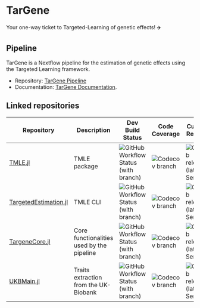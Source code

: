 # TarGene

Your one-way ticket to Targeted-Learning of genetic effects! ✈️

## Pipeline

TarGene is a Nextflow pipeline for the estimation of genetic effects using the Targeted Learning framework. 

- Repository: [TarGene Pipeline](https://github.com/TARGENE/targene-pipeline) 
- Documentation: [TarGene Documentation](https://targene.github.io/targene-pipeline/stable/).

## Linked repositories

| **Repository**   | **Description**  | **Dev Build Status**   | **Code Coverage**  | **Current Release**  |
|------------------|------------------|--------------------|--------------------|--------------------|
| [TMLE.jl](https://github.com/TARGENE/TMLE.jl) | TMLE package | ![GitHub Workflow Status (with branch)](https://img.shields.io/github/actions/workflow/status/TARGENE/TMLE.jl/CI.yml?branch=main) | ![Codecov branch](https://img.shields.io/codecov/c/github/TARGENE/TMLE.jl/main) | ![GitHub release (latest SemVer)](https://img.shields.io/github/v/release/TARGENE/TMLE.jl)
| [TargetedEstimation.jl](https://github.com/TARGENE/TargetedEstimation.jl) | TMLE CLI | ![GitHub Workflow Status (with branch)](https://img.shields.io/github/actions/workflow/status/TARGENE/TargetedEstimation.jl/CI.yml?branch=main) | ![Codecov branch](https://img.shields.io/codecov/c/github/TARGENE/TargetedEstimation.jl/main?label=Coverage%20main) | ![GitHub release (latest SemVer)](https://img.shields.io/github/v/release/TARGENE/TargetedEstimation.jl)
| [TargeneCore.jl](https://github.com/TARGENE/TargeneCore.jl) | Core functionalities used by the pipeline | ![GitHub Workflow Status (with branch)](https://img.shields.io/github/actions/workflow/status/TARGENE/TargeneCore.jl/CI.yml?branch=main) | ![Codecov branch](https://img.shields.io/codecov/c/github/TARGENE/TargeneCore.jl/main?label=Coverage%20main) | ![GitHub release (latest SemVer)](https://img.shields.io/github/v/release/TARGENE/TargeneCore.jl)
| [UKBMain.jl](https://github.com/TARGENE/UKBMain.jl) | Traits extraction from the UK-Biobank | ![GitHub Workflow Status (with branch)](https://img.shields.io/github/actions/workflow/status/TARGENE/UKBMain.jl/CI.yml?branch=main) | ![Codecov branch](https://img.shields.io/codecov/c/github/TARGENE/UKBMain.jl/main?label=Coverage%20main) | ![GitHub release (latest SemVer)](https://img.shields.io/github/v/release/TARGENE/UKBMain.jl) |



